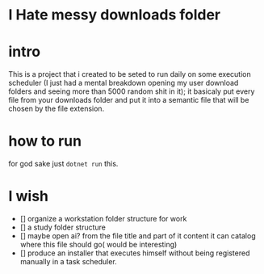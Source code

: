 # I Hate messy downloads folder

# intro

This is a project that i created to be seted to run daily on some execution scheduler (I just had a mental breakdown opening my user download folders and seeing more than 5000 random shit in it);
it basicaly put every file from your downloads folder and put it into a semantic file that will be chosen by the file extension.

# how to run

for god sake just `dotnet run` this.

# I wish

- [] organize a workstation folder structure for work
- [] a study folder structure
- [] maybe open ai? from the file title and part of it content it can catalog where this file should go( would be interesting)
- [] produce an installer that executes himself without being registered manually in a task scheduler.
